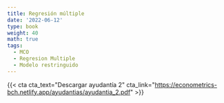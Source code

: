 ```yaml
---
title: Regresión múltiple
date: '2022-06-12'
type: book
weight: 40
math: true
tags:
  - MCO
  - Regresion Multiple
  - Modelo restringuido
---
```


{{< cta cta_text="Descargar ayudantía 2" cta_link="https://econometrics-bch.netlify.app/ayudantias/ayudantia_2.pdf" >}}


